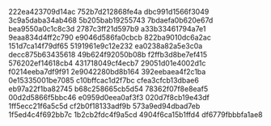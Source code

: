 222ea423709d14ac
752b7d212868fe4a
dbc991d1566f3049
3c9a5daba34ab468
5b205bab19255743
7bdaefa0b620e67d
bea9550a0c1c8c3d
2787c3ff21d597b9
a33b33461794a7e1
9eaa834d4ff2c790
e9046d586fa0cbcb
822ba9010dc6a2ac
151d7ca14f79df65
5191961e9c12e232
ea0238a82a5e3c0a
decc875b63435618
49b624f92050b08b
f2ffb3d8be7ef415
576202ef14618cb4
431718049cf4ecb7
29051d01e4002d1c
f0214eeba7df9f91
2e9042280bd8b164
392eebaea4f2c1ba
0e15335001be7085
c10bffcac1d2f7bc
cfea3cfcb13dbae6
eb97a22f1ba82745
b68c258665cb5d54
78362f07f8e8eaf5
00d2d5866f5bbc46
e0959d0eea0af3f3
020d7f8cb19e43df
1ff5ecc21f6a5c5d
cf2b0f18133adf9b
573a9ed94dbad7eb
1f5ed4c4f692bb7c
1b2cb2fdc4f9a5cd
4904f6ca15b1ffd4
df6779fbbbfa1ae8
